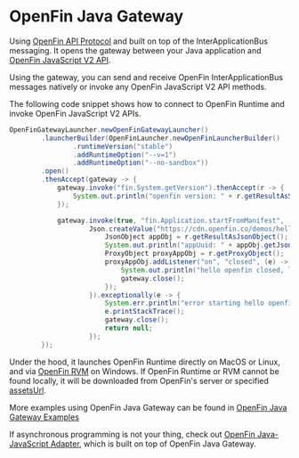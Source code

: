 # OpenFin Java Gateway


Using [OpenFin API Protocol](https://github.com/HadoukenIO/core/wiki/API-Protocol) and built on top of the InterApplicationBus messaging. It opens the gateway between your Java application and [OpenFin JavaScript V2 API](https://cdn.openfin.co/docs/javascript/stable/index.html).

Using the gateway, you can send and receive OpenFin InterApplicationBus messages natively or invoke any OpenFin JavaScript V2 API methods.

The following code snippet shows how to connect to OpenFin Runtime and invoke OpenFin JavaScript V2 APIs. 
 
```java
OpenFinGatewayLauncher.newOpenFinGatewayLauncher()
        .launcherBuilder(OpenFinLauncher.newOpenFinLauncherBuilder()
                .runtimeVersion("stable")
                .addRuntimeOption("--v=1")
                .addRuntimeOption("--no-sandbox"))
        .open()
        .thenAccept(gateway -> {
            gateway.invoke("fin.System.getVersion").thenAccept(r -> {
                System.out.println("openfin version: " + r.getResultAsString());
            });

            gateway.invoke(true, "fin.Application.startFromManifest",
                    Json.createValue("https://cdn.openfin.co/demos/hello/app.json")).thenAccept(r -> {
                        JsonObject appObj = r.getResultAsJsonObject();
                        System.out.println("appUuid: " + appObj.getJsonObject("identity").getString("uuid"));
                        ProxyObject proxyAppObj = r.getProxyObject();
                        proxyAppObj.addListener("on", "closed", (e) -> {
                            System.out.println("hello openfin closed, listener got event: " + e);
                            gateway.close();
                        });
                    }).exceptionally(e -> {
                        System.err.println("error starting hello openfin app");
                        e.printStackTrace();
                        gateway.close();
                        return null;
                    });
        });


```

Under the hood, it launches OpenFin Runtime directly on MacOS or Linux, and via [OpenFin RVM](https://developers.openfin.co/docs/runtime-version-manager) on Windows. If OpenFin Runtime or RVM cannot be found locally, it will be downloaded from OpenFin's server or specified [assetsUrl](https://developers.openfin.co/docs/hosting-runtimes-rvm-and-other-assets).  

More examples using OpenFin Java Gateway can be found in [OpenFin Java Gateway Examples](https://github.com/mijibox/openfin-java-gateway-examples)

If asynchronous programming is not your thing, check out [OpenFin Java-JavaScript Adapter](https://github.com/mijibox/openfin-jjs-adapter), which is built on top of OpenFin Java Gateway.
